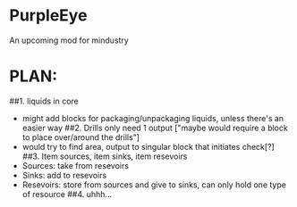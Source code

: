 # PurpleEye
An upcoming mod for mindustry
# PLAN: 
##1. liquids in core
- might add blocks for packaging/unpackaging liquids, unless there's an easier way
##2. Drills only need 1 output ["maybe would require a block to place over/around the drills"]
- would try to find area, output to singular block that initiates check[?]
##3. Item sources, item sinks, item resevoirs
- Sources: take from resevoirs
- Sinks: add to resevoirs
- Resevoirs: store from sources and give to sinks, can only hold one type of resource
##4. uhhh...